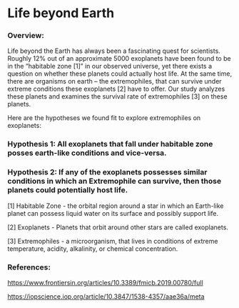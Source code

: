 # Life beyond Earth

### Overview:
Life beyond the Earth has always been a fascinating quest for scientists. Roughly 12% out of an approximate 5000 exoplanets have been found to be in the “habitable zone [1]” in our observed universe, yet there exists a question on whether these planets could actually host life. At the same time, there are organisms on earth – the extremophiles, that can survive under extreme conditions these exoplanets [2] have to offer. Our study analyzes these planets and examines the survival rate of extremophiles [3] on these planets.

Here are the hypotheses we found fit to explore extremophiles on exoplanets:

### Hypothesis 1: All exoplanets that fall under habitable zone posses earth-like conditions and vice-versa.

### Hypothesis 2: If any of the exoplanets possesses similar conditions in which an Extremophile can survive, then those planets could potentially host life.

[1] Habitable Zone - the orbital region around a star in which an Earth-like planet can possess liquid water on its surface and possibly support life.

[2] Exoplanets - Planets that orbit around other stars are called exoplanets.

[3] Extremophiles - a microorganism, that lives in conditions of extreme temperature, acidity, alkalinity, or chemical concentration.

### References:
https://www.frontiersin.org/articles/10.3389/fmicb.2019.00780/full

https://iopscience.iop.org/article/10.3847/1538-4357/aae36a/meta
